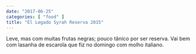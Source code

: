 ```yaml
---
date: "2017-06-25"
categories: [ "food" ]
title: "El Legado Syrah Reserva 2015"
---
```

Leve, mas com muitas frutas negras; pouco tânico por ser reserva. Vai bem com lasanha de escarola que fiz no domingo com molho italiano.

